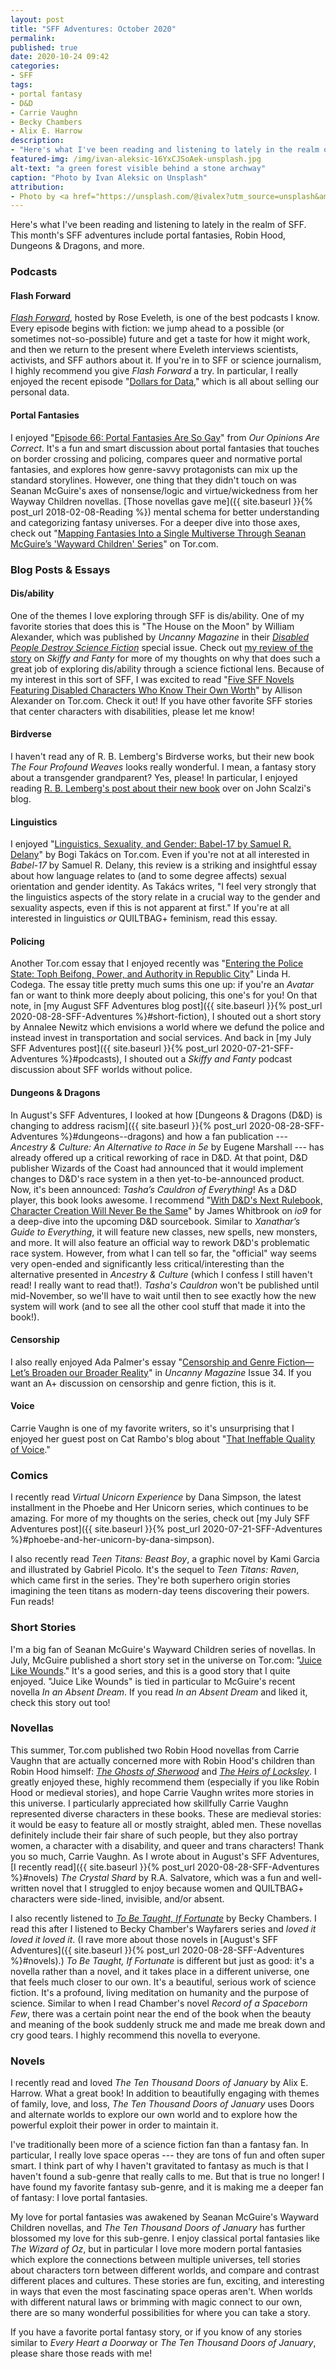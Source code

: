 ```yaml
---
layout: post
title: "SFF Adventures: October 2020"
permalink:
published: true
date: 2020-10-24 09:42
categories:
- SFF
tags:
- portal fantasy
- D&D
- Carrie Vaughn
- Becky Chambers
- Alix E. Harrow
description:
- "Here's what I've been reading and listening to lately in the realm of SFF: portal fantasies, Robin Hood, D&D, and more."
featured-img: /img/ivan-aleksic-16YxCJSoAek-unsplash.jpg
alt-text: "a green forest visible behind a stone archway"
caption: "Photo by Ivan Aleksic on Unsplash"
attribution:
- Photo by <a href="https://unsplash.com/@ivalex?utm_source=unsplash&amp;utm_medium=referral&amp;utm_content=creditCopyText">Ivan Aleksic</a> on <a href="https://unsplash.com/?utm_source=unsplash&amp;utm_medium=referral&amp;utm_content=creditCopyText">Unsplash</a>
---
```


Here's what I've been reading and listening to lately in the realm of SFF. This month's SFF adventures include portal fantasies, Robin Hood, Dungeons & Dragons, and more.

### Podcasts

#### Flash Forward

*[Flash Forward](https://www.flashforwardpod.com/)*, hosted by Rose Eveleth, is one of the best podcasts I know. Every episode begins with fiction: we jump ahead to a possible (or sometimes not-so-possible) future and get a taste for how it might work, and then we return to the present where Eveleth interviews scientists, activists, and SFF authors about it. If you're in to SFF or science journalism, I highly recommend you give *Flash Forward* a try. In particular, I really enjoyed the recent episode "[Dollars for Data](https://www.flashforwardpod.com/2020/07/21/dollars-for-data/)," which is all about selling our personal data.

#### Portal Fantasies

I enjoyed "[Episode 66: Portal Fantasies Are So Gay](https://www.ouropinionsarecorrect.com/shownotes/2020/9/9/episode-66-why-are-portal-fantasies-so-gay)" from *Our Opinions Are Correct*. It's a fun and smart discussion about portal fantasies that touches on border crossing and policing, compares queer and normative portal fantasies, and explores how genre-savvy protagonists can mix up the standard storylines. However, one thing that they didn't touch on was Seanan McGuire's axes of nonsense/logic and virtue/wickedness from her Wayway Children novellas. [Those novellas gave me]({{ site.baseurl }}{% post_url 2018-02-08-Reading %}) mental schema for better understanding and categorizing fantasy universes. For a deeper dive into those axes, check out "[Mapping Fantasies Into a Single Multiverse Through Seanan McGuire’s 'Wayward Children' Series](https://www.tor.com/2017/06/12/mapping-fantasies-into-a-single-multiverse-through-seanan-mcguires-wayward-children-series/)" on Tor.com.

### Blog Posts & Essays

#### Dis/ability

One of the themes I love exploring through SFF is dis/ability. One of my favorite stories that does this is "The House on the Moon" by William Alexander, which was published by *Uncanny Magazine* in their *[Disabled People Destroy Science Fiction](https://uncannymagazine.com/issues/uncanny-magazine-issue-twenty-four/)* special issue. Check out [my review of the story](https://skiffyandfanty.com/blogposts/reviews/shortfictionreviews/shortfictionreviewseptemberoctober2018/) on *Skiffy and Fanty* for more of my thoughts on why that does such a great job of exploring dis/ability through a science fictional lens. Because of my interest in this sort of SFF, I was excited to read "[Five SFF Novels Featuring Disabled Characters Who Know Their Own Worth](https://www.tor.com/2020/09/29/five-sff-novels-featuring-disabled-characters-who-know-their-own-worth/)" by Allison Alexander on Tor.com. Check it out! If you have other favorite SFF stories that center characters with disabilities, please let me know!

#### Birdverse

I haven't read any of R. B. Lemberg's Birdverse works, but their new book *The Four Profound Weaves* looks really wonderful. I mean, a fantasy story about a transgender grandparent? Yes, please! In particular, I enjoyed reading [R. B. Lemberg's post about their new book](https://whatever.scalzi.com/2020/09/22/the-big-idea-r-b-lemberg/) over on John Scalzi's blog.

#### Linguistics

I enjoyed "[Linguistics, Sexuality, and Gender: Babel-17 by Samuel R. Delany](https://www.tor.com/2020/07/07/linguistics-sexuality-and-gender-babel-17-by-samuel-r-delany/)" by Bogi Takács on Tor.com. Even if you're not at all interested in *Babel-17* by Samuel R. Delany, this review is a striking and insightful essay about how language relates to (and to some degree affects) sexual orientation and gender identity. As Takács writes, "I feel very strongly that the linguistics aspects of the story relate in a crucial way to the gender and sexuality aspects, even if this is not apparent at first." If you're at all interested in linguistics *or* QUILTBAG+ feminism, read this essay.

#### Policing

Another Tor.com essay that I enjoyed recently was "[Entering the Police State: Toph Beifong, Power, and Authority in Republic City](https://www.tor.com/2020/08/11/entering-the-police-state-toph-beifong-power-and-authority-in-republic-city/)" Linda H. Codega. The essay title pretty much sums this one up: if you're an *Avatar* fan or want to think more deeply about policing, this one's for you! On that note, in [my August SFF Adventures blog post]({{ site.baseurl }}{% post_url 2020-08-28-SFF-Adventures %}#short-fiction), I shouted out a short story by Annalee Newitz which envisions a world where we defund the police and instead invest in transportation and social services. And back in [my July SFF Adventures post]({{ site.baseurl }}{% post_url 2020-07-21-SFF-Adventures %}#podcasts), I shouted out a *Skiffy and Fanty* podcast discussion about SFF worlds without police.

#### Dungeons & Dragons

In August's SFF Adventures, I looked at how [Dungeons & Dragons (D&D) is changing to address racism]({{ site.baseurl }}{% post_url 2020-08-28-SFF-Adventures %}#dungeons--dragons) and how a fan publication --- *Ancestry & Culture: An Alternative to Race in 5e* by Eugene Marshall --- has already offered up a critical reworking of race in D&D. At that point, D&D publisher Wizards of the Coast had announced that it would implement changes to D&D's race system in a then yet-to-be-announced product. Now, it's been announced: *Tasha’s Cauldron of Everything*! As a D&D player, this book looks awesome. I recommend "[With D&D's Next Rulebook, Character Creation Will Never Be the Same](https://io9.gizmodo.com/with-d-ds-next-rulebook-character-creation-will-never-1844807934)" by James Whitbrook on *io9* for a deep-dive into the upcoming D&D sourcebook. Similar to *Xanathar’s Guide to Everything*, it will feature new classes, new spells, new monsters, and more. It will also feature an official way to rework D&D's problematic race system. However, from what I can tell so far, the "official" way seems very open-ended and significantly less critical/interesting than the alternative presented in *Ancestry & Culture* (which I confess I still haven't read! I really want to read that!). *Tasha's Cauldron* won't be published until mid-November, so we'll have to wait until then to see exactly how the new system will work (and to see all the other cool stuff that made it into the book!).

#### Censorship

I also really enjoyed Ada Palmer's essay "[Censorship and Genre Fiction—Let’s Broaden our Broader Reality](https://uncannymagazine.com/article/censorship-and-genre-fiction-lets-broaden-our-broader-reality/)" in *Uncanny Magazine* Issue 34. If you want an A+ discussion on censorship and genre fiction, this is it.

#### Voice

Carrie Vaughn is one of my favorite writers, so it's unsurprising that I enjoyed her guest post on Cat Rambo's blog about "[That Ineffable Quality of Voice](http://www.kittywumpus.net/blog/2020/09/23/guest-post-carrie-vaughn-on-that-ineffable-quality-of-voice/)."

### Comics

I recently read *Virtual Unicorn Experience* by Dana Simpson, the latest installment in the Phoebe and Her Unicorn series, which continues to be amazing. For more of my thoughts on the series, check out [my July SFF Adventures post]({{ site.baseurl }}{% post_url 2020-07-21-SFF-Adventures %}#phoebe-and-her-unicorn-by-dana-simpson).

I also recently read *Teen Titans: Beast Boy*, a graphic novel by Kami Garcia and illustrated by Gabriel Picolo. It's the sequel to *Teen Titans: Raven*, which came first in the series. They're both superhero origin stories imagining the teen titans as modern-day teens discovering their powers. Fun reads!

### Short Stories

I'm a big fan of Seanan McGuire's Wayward Children series of novellas. In July, McGuire published a short story set in the universe on Tor.com: "[Juice Like Wounds](https://www.tor.com/2020/07/13/juice-like-wounds-seanan-mcguire/)." It's a good series, and this is a good story that I quite enjoyed. "Juice Like Wounds" is tied in particular to McGuire's recent novella *In an Absent Dream*. If you read *In an Absent Dream* and liked it, check this story out too!

### Novellas

This summer, Tor.com published two Robin Hood novellas from Carrie Vaughn that are actually concerned more with Robin Hood's children than Robin Hood himself: *[The Ghosts of Sherwood](https://publishing.tor.com/theghostsofsherwood-carrievaughn/9781250752109/)* and *[The Heirs of Locksley](https://publishing.tor.com/theheirsoflocksley-carrievaughn/9781250756619/)*. I greatly enjoyed these, highly recommend them (especially if you like Robin Hood or medieval stories), and hope Carrie Vaughn writes more stories in this universe. I particularly appreciated how skillfully Carrie Vaughn represented diverse characters in these books. These are medieval stories: it would be easy to feature all or mostly straight, abled men. These novellas definitely include their fair share of such people, but they also portray women, a character with a disability, and queer and trans characters! Thank you so much, Carrie Vaughn. As I wrote about in August's SFF Adventures, [I recently read]({{ site.baseurl }}{% post_url 2020-08-28-SFF-Adventures %}#novels) *The Crystal Shard* by R.A. Salvatore, which was a fun and well-written novel that I struggled to enjoy because women and QUILTBAG+ characters were side-lined, invisible, and/or absent.

I also recently listened to *[To Be Taught, If Fortunate](https://libro.fm/audiobooks/9780062959041-to-be-taught-if-fortunate)* by Becky Chambers. I read this after I listened to Becky Chamber's Wayfarers series and *loved it loved it loved it*. (I rave more about those novels in [August's SFF Adventures]({{ site.baseurl }}{% post_url 2020-08-28-SFF-Adventures %}#novels).) *To Be Taught, If Fortunate* is different but just as good: it's a novella rather than a novel, and it takes place in a different universe, one that feels much closer to our own. It's a beautiful, serious work of science fiction. It's a profound, living meditation on humanity and the purpose of science. Similar to when I read Chamber's novel *Record of a Spaceborn Few*, there was a certain point near the end of the book when the beauty and meaning of the book suddenly struck me and made me break down and cry good tears. I highly recommend this novella to everyone.

### Novels

I recently read and loved *The Ten Thousand Doors of January* by Alix E. Harrow. What a great book! In addition to beautifully engaging with themes of family, love, and loss, *The Ten Thousand Doors of January* uses Doors and alternate worlds to explore our own world and to explore how the powerful exploit their power in order to maintain it.

I've traditionally been more of a science fiction fan than a fantasy fan. In particular, I really love space operas --- they are tons of fun and often super smart. I think part of why I haven't gravitated to fantasy as much is that I haven't found a sub-genre that really calls to me. But that is true no longer! I have found my favorite fantasy sub-genre, and it is making me a deeper fan of fantasy: I love portal fantasies.

My love for portal fantasies was awakened by Seanan McGuire's Wayward Children novellas, and *The Ten Thousand Doors of January* has further blossomed my love for this sub-genre. I enjoy classical portal fantasies like *The Wizard of Oz*, but in particular I love more modern portal fantasies which explore the connections between multiple universes, tell stories about characters torn between different worlds, and compare and contrast different places and cultures. These stories are fun, exciting, and interesting in ways that even the most fascinating space operas aren't. When worlds with different natural laws or brimming with magic connect to our own, there are so many wonderful possibilities for where you can take a story.

If you have a favorite portal fantasy story, or if you know of any stories similar to *Every Heart a Doorway* or *The Ten Thousand Doors of January*, please share those reads with me!
